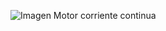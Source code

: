 
![Imagen Motor corriente continua](https://user-images.githubusercontent.com/106613752/224199616-946a250b-2d7e-4fce-a53e-e85bfe7929ed.png)
